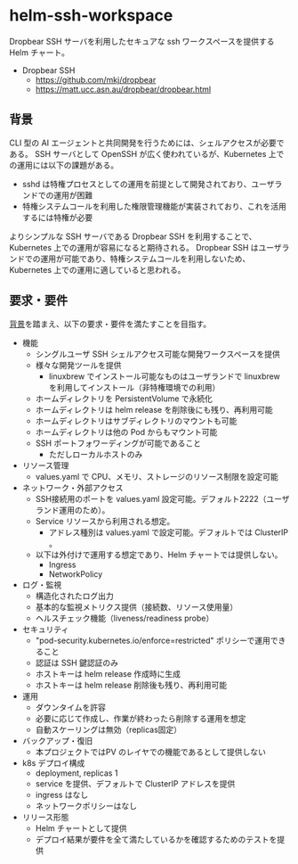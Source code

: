 # helm-ssh-workspace

Dropbear SSH サーバを利用したセキュアな ssh ワークスペースを提供する Helm チャート。

- Dropbear SSH
  - https://github.com/mkj/dropbear
  - https://matt.ucc.asn.au/dropbear/dropbear.html

## 背景

CLI 型の AI エージェントと共同開発を行うためには、シェルアクセスが必要である。
SSH サーバとして OpenSSH が広く使われているが、Kubernetes 上での運用には以下の課題がある。

- sshd は特権プロセスとしての運用を前提として開発されており、ユーザランドでの運用が困難
- 特権システムコールを利用した権限管理機能が実装されており、これを活用するには特権が必要

よりシンプルな SSH サーバである Dropbear SSH を利用することで、Kubernetes 上での運用が容易になると期待される。 Dropbear SSH はユーザランドでの運用が可能であり、特権システムコールを利用しないため、Kubernetes 上での運用に適していると思われる。

## 要求・要件

[背景](#背景)を踏まえ、以下の要求・要件を満たすことを目指す。

- 機能
  - シングルユーザ SSH シェルアクセス可能な開発ワークスペースを提供
  - 様々な開発ツールを提供
    - linuxbrew でインストール可能なものはユーザランドで linuxbrew を利用してインストール（非特権環境での利用）
  - ホームディレクトリを PersistentVolume で永続化
  - ホームディレクトリは helm release を削除後にも残り、再利用可能
  - ホームディレクトリはサブディレクトリのマウントも可能
  - ホームディレクトリは他の Pod からもマウント可能
  - SSH ポートフォワーディングが可能であること
    - ただしローカルホストのみ
- リソース管理
  - values.yaml で CPU、メモリ、ストレージのリソース制限を設定可能
- ネットワーク・外部アクセス
  - SSH接続用のポートを values.yaml 設定可能。デフォルト2222（ユーザランド運用のため）。
  - Service リソースから利用される想定。
    - アドレス種別は values.yaml で設定可能。デフォルトでは ClusterIP 。
  - 以下は外付けで運用する想定であり、Helm チャートでは提供しない。
    - Ingress
    - NetworkPolicy
- ログ・監視
  - 構造化されたログ出力
  - 基本的な監視メトリクス提供（接続数、リソース使用量）
  - ヘルスチェック機能（liveness/readiness probe）
- セキュリティ
  - "pod-security.kubernetes.io/enforce=restricted" ポリシーで運用できること
  - 認証は SSH 鍵認証のみ
  - ホストキーは helm release 作成時に生成
  - ホストキーは helm release 削除後も残り、再利用可能
- 運用
  - ダウンタイムを許容
  - 必要に応じて作成し、作業が終わったら削除する運用を想定
  - 自動スケーリングは無効（replicas固定）
- バックアップ・復旧
  - 本プロジェクトではPV のレイヤでの機能であるとして提供しない
- k8s デプロイ構成
  - deployment, replicas 1
  - service を提供、デフォルトで ClusterIP アドレスを提供
  - ingress はなし
  - ネットワークポリシーはなし
- リリース形態
  - Helm チャートとして提供
  - デプロイ結果が要件を全て満たしているかを確認するためのテストを提供
